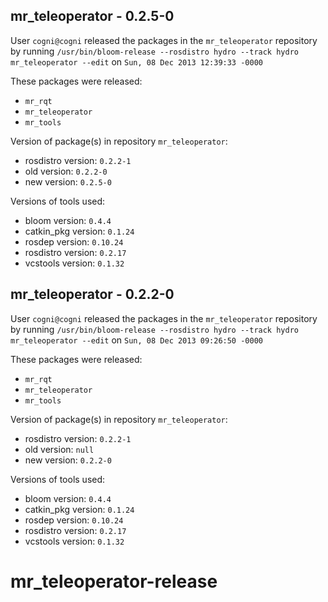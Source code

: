 ## mr_teleoperator - 0.2.5-0

User `cogni@cogni` released the packages in the `mr_teleoperator` repository by running `/usr/bin/bloom-release --rosdistro hydro --track hydro mr_teleoperator --edit` on `Sun, 08 Dec 2013 12:39:33 -0000`

These packages were released:
- `mr_rqt`
- `mr_teleoperator`
- `mr_tools`

Version of package(s) in repository `mr_teleoperator`:
- rosdistro version: `0.2.2-1`
- old version: `0.2.2-0`
- new version: `0.2.5-0`

Versions of tools used:
- bloom version: `0.4.4`
- catkin_pkg version: `0.1.24`
- rosdep version: `0.10.24`
- rosdistro version: `0.2.17`
- vcstools version: `0.1.32`


## mr_teleoperator - 0.2.2-0

User `cogni@cogni` released the packages in the `mr_teleoperator` repository by running `/usr/bin/bloom-release --rosdistro hydro --track hydro mr_teleoperator --edit` on `Sun, 08 Dec 2013 09:26:50 -0000`

These packages were released:
- `mr_rqt`
- `mr_teleoperator`
- `mr_tools`

Version of package(s) in repository `mr_teleoperator`:
- rosdistro version: `0.2.2-1`
- old version: `null`
- new version: `0.2.2-0`

Versions of tools used:
- bloom version: `0.4.4`
- catkin_pkg version: `0.1.24`
- rosdep version: `0.10.24`
- rosdistro version: `0.2.17`
- vcstools version: `0.1.32`


mr_teleoperator-release
=======================
